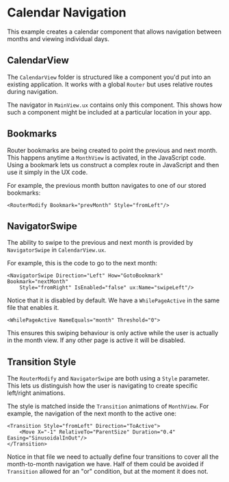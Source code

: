 # Calendar Navigation

This example creates a calendar component that allows navigation between months and viewing individual days.


## CalendarView

The `CalendarView` folder is structured like a component you'd put into an existing application. It works with a global `Router` but uses relative routes during navigation.

The navigator in `MainView.ux` contains only this component. This shows how such a component might be included at a particular location in your app.


## Bookmarks

Router bookmarks are being created to point the previous and next month. This happens anytime a `MonthView` is activated, in the JavaScript code. Using a bookmark lets us construct a complex route in JavaScript and then use it simply in the UX code.

For example, the previous month button navigates to one of our stored bookmarks:

	<RouterModify Bookmark="prevMonth" Style="fromLeft"/>
	

## NavigatorSwipe

The ability to swipe to the previous and next month is provided by `NavigatorSwipe` in `CalendarView.ux`. 

For example, this is the code to go to the next month:

	<NavigatorSwipe Direction="Left" How="GotoBookmark" Bookmark="nextMonth"
		Style="fromRight" IsEnabled="false" ux:Name="swipeLeft"/>

Notice that it is disabled by default. We have a `WhilePageActive` in the same file that enables it.

	<WhilePageActive NameEquals="month" Threshold="0">
	
This ensures this swiping behaviour is only active while the user is actually in the month view. If any other page is active it will be disabled.


## Transition Style

The `RouterModify` and `NavigatorSwipe` are both using a `Style` parameter. This lets us distinguish how the user is navigating to create specific left/right animations.

The style is matched inside the `Transition` animations of `MonthView`. For example, the navigation of the next month to the active one:

	<Transition Style="fromLeft" Direction="ToActive">
		<Move X="-1" RelativeTo="ParentSize" Duration="0.4" Easing="SinusoidalInOut"/>
	</Transition>

Notice in that file we need to actually define four transitions to cover all the month-to-month navigation we have. Half of them could be avoided if `Transition` allowed for an "or" condition, but at the moment it does not.
